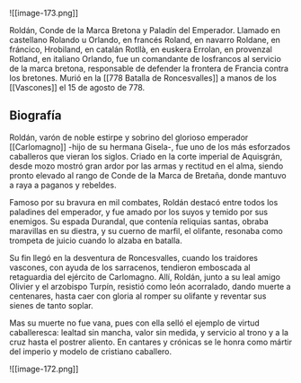![[image-173.png]]

Roldán, Conde de la Marca Bretona y Paladín del Emperador. Llamado en castellano Rolando u Orlando, en francés Roland, en navarro Roldane, en fráncico, Hrobiland, en catalán Rotllà, en euskera Errolan, en provenzal Rotland, en italiano Orlando, fue un comandante de losfrancos al servicio de la marca bretona, responsable de defender la frontera de Francia contra los bretones. Murió en la [[778 Batalla de Roncesvalles]] a manos de los [[Vascones]] el 15 de agosto de 778. 

## Biografía 
Roldán, varón de noble estirpe y sobrino del glorioso emperador [[Carlomagno]] -hijo de su hermana Gisela-, fue uno de los más esforzados caballeros que vieran los siglos. Criado en la corte imperial de Aquisgrán, desde mozo mostró gran ardor por las armas y rectitud en el alma, siendo pronto elevado al rango de Conde de la Marca de Bretaña, donde mantuvo a raya a paganos y rebeldes.

Famoso por su bravura en mil combates, Roldán destacó entre todos los paladines del emperador, y fue amado por los suyos y temido por sus enemigos. Su espada Durandal, que contenía reliquias santas, obraba maravillas en su diestra, y su cuerno de marfil, el olifante, resonaba como trompeta de juicio cuando lo alzaba en batalla.

Su fin llegó en la desventura de Roncesvalles, cuando los traidores vascones, con ayuda de los sarracenos, tendieron emboscada al retaguardia del ejército de Carlomagno. Allí, Roldán, junto a su leal amigo Olivier y el arzobispo Turpín, resistió como león acorralado, dando muerte a centenares, hasta caer con gloria al romper su olifante y reventar sus sienes de tanto soplar.

Mas su muerte no fue vana, pues con ella selló el ejemplo de virtud caballeresca: lealtad sin mancha, valor sin medida, y servicio al trono y a la cruz hasta el postrer aliento. En cantares y crónicas se le honra como mártir del imperio y modelo de cristiano caballero.

![[image-172.png]]